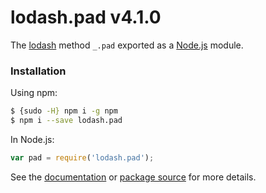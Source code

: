 # lodash.pad v4.1.0

The [lodash](https://lodash.com/) method `_.pad` exported as a [Node.js](https://nodejs.org/) module.

###  Installation

Using npm:
```bash
$ {sudo -H} npm i -g npm
$ npm i --save lodash.pad
```

In Node.js:
```js
var pad = require('lodash.pad');
```

See the [documentation](https://lodash.com/docs#pad) or [package source](https://github.com/lodash/lodash/blob/4.1.0-npm-packages/lodash.pad) for more details.
